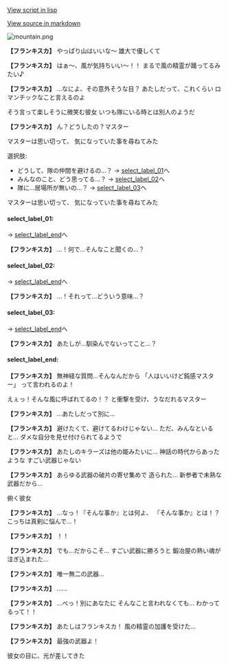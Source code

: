 [View script in lisp](../scripts/20181102.txt)

[View source in markdown](20181102.md)

![mountain.png](../images/backgrounds/mountain.png)

**【フランキスカ】**
やっぱり山はいいな〜
雄大で優しくて

**【フランキスカ】**
はぁ〜、風が気持ちいい〜！！
まるで風の精霊が踊ってるみたい♪

**【フランキスカ】**
…なによ、その意外そうな目？
あたしだって、これくらい
ロマンチックなこと言えるのよ

そう言って楽しそうに微笑む彼女
いつも隊にいる時とは別人のようだ

**【フランキスカ】**
ん？どうしたの？マスター

マスターは思い切って、
気になっていた事を尋ねてみた

選択肢:
- どうして、隊の仲間を避けるの…？ → [select_label_01](#select_label_01)へ
- みんなのこと、どう思ってる…？ → [select_label_02](#select_label_02)へ
- 隊に…居場所が無いの…？ → [select_label_03](#select_label_03)へ

マスターは思い切って、
気になっていた事を尋ねてみた

#### select_label_01:
 → [select_label_end](#select_label_end)へ

**【フランキスカ】**
…！何で…そんなこと聞くの…？

#### select_label_02:
 → [select_label_end](#select_label_end)へ

**【フランキスカ】**
…！それって…どういう意味…？

#### select_label_03:
 → [select_label_end](#select_label_end)へ

**【フランキスカ】**
あたしが…馴染んでないってこと…？

#### select_label_end:

**【フランキスカ】**
無神経な質問…そんなんだから
「人はいいけど鈍感マスター」
って言われるのよ！

えぇっ！そんな風に呼ばれてるの！？
と衝撃を受け、うなだれるマスター

**【フランキスカ】**
…あたしだって別に…

**【フランキスカ】**
避けたくて、避けてるわけじゃない…
ただ、みんなといると…
ダメな自分を見せ付けられてるようで

**【フランキスカ】**
あたしのキラーズは他の姫みたいに…
神話の時代からあったような
すごい武器じゃない

**【フランキスカ】**
あらゆる武器の破片の寄せ集めで
造られた…
新参者で未熟な武器だから…

俯く彼女

**【フランキスカ】**
…なっ！『そんな事か』とは何よ、
『そんな事か』とは！？
こっちは真剣に悩んで…！

**【フランキスカ】**
！！

**【フランキスカ】**
でも…だからこそ…
すごい武器に勝ろうと
鍛冶屋の熱い魂が注ぎ込まれた…

**【フランキスカ】**
唯一無二の武器…

**【フランキスカ】**
……

**【フランキスカ】**
…べっ！別にあなたに
そんなこと言われなくても…
わかってるって！！

**【フランキスカ】**
あたしはフランキスカ！
風の精霊の加護を受けた…

**【フランキスカ】**
最強の武器よ！

彼女の目に、光が差してきた